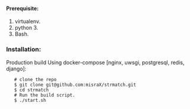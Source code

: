 #### Prerequisite: 

1. virtualenv.
2. python 3.
3. Bash.

### Installation:

Production build Using docker-compose [nginx, uwsgi, postgresql, redis, django]:

       # clone the repo
       $ git clone git@github.com:misraX/strmatch.git
       $ cd strmatch
       # Run the build script.
       $ ./start.sh
       